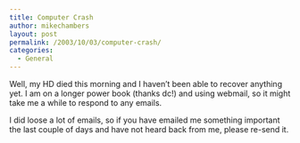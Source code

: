 ```yaml
---
title: Computer Crash
author: mikechambers
layout: post
permalink: /2003/10/03/computer-crash/
categories:
  - General
---
```



Well, my HD died this morning and I haven&#8217;t been able to recover anything yet. I am on a longer power book (thanks dc!) and using webmail, so it might take me a while to respond to any emails.

I did loose a lot of emails, so if you have emailed me something important the last couple of days and have not heard back from me, please re-send it.